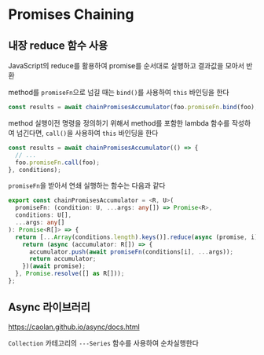 # Promises Chaining

## 내장 reduce 함수 사용

JavaScript의 reduce를 활용하여 promise를 순서대로 실행하고 결과값을 모아서 반환

method를 `promiseFn`으로 넘길 때는 `bind()`를 사용하여 `this` 바인딩을 한다

```ts
const results = await chainPromisesAccumulator(foo.promiseFn.bind(foo), conditions);
```

method 실행이전 명령을 정의하기 위해서 method를 포함한 lambda 함수를 작성하여 넘긴다면,
`call()`을 사용하여 `this` 바인딩을 한다

```ts
const results = await chainPromisesAccumulator(() => {
  // ...
  foo.promiseFn.call(foo);
}, conditions);
```

`promiseFn`을 받아서 연쇄 실행하는 함수는 다음과 같다

```ts
export const chainPromisesAccumulator = <R, U>(
  promiseFn: (condition: U, ...args: any[]) => Promise<R>,
  conditions: U[],
  ...args: any[]
): Promise<R[]> => {
  return [...Array(conditions.length).keys()].reduce(async (promise, i) => {
    return (async (accumulator: R[]) => {
      accumulator.push(await promiseFn(conditions[i], ...args));
      return accumulator;
    })(await promise);
  }, Promise.resolve([] as R[]));
};
```

## Async 라이브러리

<https://caolan.github.io/async/docs.html>

`Collection` 카테고리의 `---Series` 함수를 사용하여 순차실행한다
